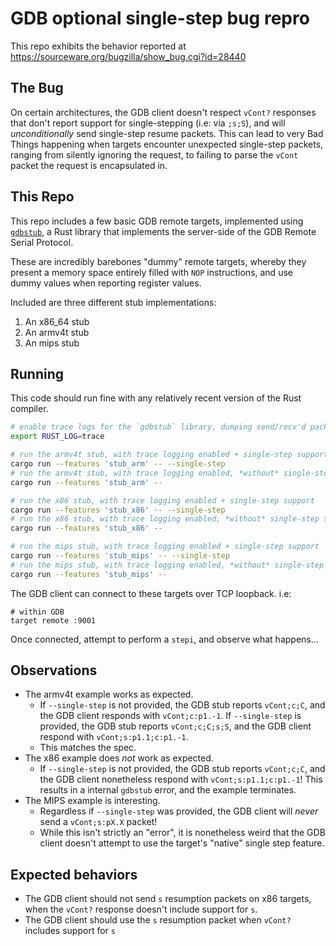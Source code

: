 # GDB optional single-step bug repro

This repo exhibits the behavior reported at https://sourceware.org/bugzilla/show_bug.cgi?id=28440

## The Bug

On certain architectures, the GDB client doesn't respect `vCont?` responses that don't report support for single-stepping (i.e: via `;s;S`), and will _unconditionally_ send single-step resume packets. This can lead to very Bad Things happening when targets encounter unexpected single-step packets, ranging from silently ignoring the request, to failing to parse the `vCont` packet the request is encapsulated in.

## This Repo

This repo includes a few basic GDB remote targets, implemented using [`gdbstub`](https://github.com/daniel5151/gdbstub), a Rust library that implements the server-side of the GDB Remote Serial Protocol.

These are incredibly barebones "dummy" remote targets, whereby they present a memory space entirely filled with `NOP` instructions, and use dummy values when reporting register values.

Included are three different stub implementations:

1. An x86_64 stub
2. An armv4t stub
3. An mips stub

## Running

This code should run fine with any relatively recent version of the Rust compiler.

```bash
# enable trace logs for the `gdbstub` library, dumping send/recv'd packets to stderr
export RUST_LOG=trace

# run the armv4t stub, with trace logging enabled + single-step support
cargo run --features 'stub_arm' -- --single-step
# run the armv4t stub, with trace logging enabled, *without* single-step support
cargo run --features 'stub_arm' --

# run the x86 stub, with trace logging enabled + single-step support
cargo run --features 'stub_x86' -- --single-step
# run the x86 stub, with trace logging enabled, *without* single-step support
cargo run --features 'stub_x86' --

# run the mips stub, with trace logging enabled + single-step support
cargo run --features 'stub_mips' -- --single-step
# run the mips stub, with trace logging enabled, *without* single-step support
cargo run --features 'stub_mips' --
```

The GDB client can connect to these targets over TCP loopback. i.e:

```
# within GDB
target remote :9001
```

Once connected, attempt to perform a `stepi`, and observe what happens...

## Observations

- The armv4t example works as expected.
  - If `--single-step` is not provided, the GDB stub reports `vCont;c;C`, and the GDB client responds with `vCont;c:p1.-1`. If `--single-step` is provided, the GDB stub reports `vCont;c;C;s;S`, and the GDB client respond with `vCont;s:p1.1;c:p1.-1`.
  - This matches the spec.
- The x86 example does _not_ work as expected.
  - If `--single-step` is not provided, the GDB stub reports `vCont;c;C`, and the GDB client nonetheless respond with `vCont;s:p1.1;c:p1.-1`! This results in a internal `gdbstub` error, and the example terminates.
- The MIPS example is interesting.
  - Regardless if `--single-step` was provided, the GDB client will _never_ send a `vCont;s:pX.X` packet!
  - While this isn't strictly an "error", it is nonetheless weird that the GDB client doesn't attempt to use the target's "native" single step feature.

## Expected behaviors

- The GDB client should not send `s` resumption packets on x86 targets, when the `vCont?` response doesn't include support for `s`.
- The GDB client should use the `s` resumption packet when `vCont?` includes support for `s`
